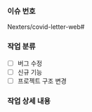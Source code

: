 ### 이슈 번호

Nexters/covid-letter-web#

### 작업 분류

-   [ ] 버그 수정
-   [ ] 신규 기능
-   [ ] 프로젝트 구조 변경

### 작업 상세 내용
